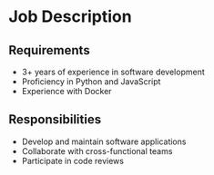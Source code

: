 # Job Description

## Requirements
- 3+ years of experience in software development
- Proficiency in Python and JavaScript
- Experience with Docker

## Responsibilities
- Develop and maintain software applications
- Collaborate with cross-functional teams
- Participate in code reviews
